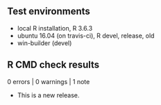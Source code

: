 ## Test environments
* local R installation, R 3.6.3
* ubuntu 16.04 (on travis-ci), R devel, release, old
* win-builder (devel)

## R CMD check results

0 errors | 0 warnings | 1 note

* This is a new release.
